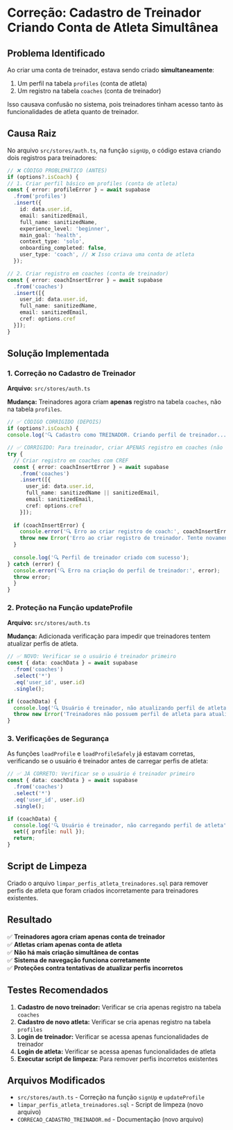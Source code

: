 # Correção: Cadastro de Treinador Criando Conta de Atleta Simultânea

## Problema Identificado

Ao criar uma conta de treinador, estava sendo criado **simultaneamente**:
1. Um perfil na tabela `profiles` (conta de atleta)
2. Um registro na tabela `coaches` (conta de treinador)

Isso causava confusão no sistema, pois treinadores tinham acesso tanto às funcionalidades de atleta quanto de treinador.

## Causa Raiz

No arquivo `src/stores/auth.ts`, na função `signUp`, o código estava criando dois registros para treinadores:

  ```typescript
// ❌ CÓDIGO PROBLEMÁTICO (ANTES)
  if (options?.isCoach) {
  // 1. Criar perfil básico em profiles (conta de atleta)
  const { error: profileError } = await supabase
    .from('profiles')
    .insert({
      id: data.user.id,
      email: sanitizedEmail,
      full_name: sanitizedName,
      experience_level: 'beginner',
      main_goal: 'health',
      context_type: 'solo',
      onboarding_completed: false,
      user_type: 'coach', // ❌ Isso criava uma conta de atleta
    });
  
  // 2. Criar registro em coaches (conta de treinador)
  const { error: coachInsertError } = await supabase
    .from('coaches')
    .insert([{ 
      user_id: data.user.id, 
      full_name: sanitizedName,
      email: sanitizedEmail,
      cref: options.cref
    }]);
}
```

## Solução Implementada

### 1. Correção no Cadastro de Treinador

**Arquivo:** `src/stores/auth.ts`

**Mudança:** Treinadores agora criam **apenas** registro na tabela `coaches`, não na tabela `profiles`.

  ```typescript
// ✅ CÓDIGO CORRIGIDO (DEPOIS)
if (options?.isCoach) {
  console.log('🔍 Cadastro como TREINADOR. Criando perfil de treinador...');
  
  // ✅ CORRIGIDO: Para treinador, criar APENAS registro em coaches (não em profiles)
  try {
    // Criar registro em coaches com CREF
    const { error: coachInsertError } = await supabase
      .from('coaches')
      .insert([{ 
        user_id: data.user.id, 
        full_name: sanitizedName || sanitizedEmail, 
        email: sanitizedEmail,
        cref: options.cref
      }]);
      
    if (coachInsertError) {
      console.error('🔍 Erro ao criar registro de coach:', coachInsertError);
      throw new Error('Erro ao criar registro de treinador. Tente novamente.');
    }
    
    console.log('🔍 Perfil de treinador criado com sucesso');
  } catch (error) {
    console.error('🔍 Erro na criação do perfil de treinador:', error);
    throw error;
    }
  }
  ```

### 2. Proteção na Função updateProfile

**Arquivo:** `src/stores/auth.ts`

**Mudança:** Adicionada verificação para impedir que treinadores tentem atualizar perfis de atleta.

```typescript
// ✅ NOVO: Verificar se o usuário é treinador primeiro
const { data: coachData } = await supabase
  .from('coaches')
  .select('*')
  .eq('user_id', user.id)
  .single();

if (coachData) {
  console.log('🔍 Usuário é treinador, não atualizando perfil de atleta');
  throw new Error('Treinadores não possuem perfil de atleta para atualizar');
}
```

### 3. Verificações de Segurança

As funções `loadProfile` e `loadProfileSafely` já estavam corretas, verificando se o usuário é treinador antes de carregar perfis de atleta:

```typescript
// ✅ JÁ CORRETO: Verificar se o usuário é treinador primeiro
const { data: coachData } = await supabase
  .from('coaches')
  .select('*')
  .eq('user_id', user.id)
  .single();

if (coachData) {
  console.log('🔍 Usuário é treinador, não carregando perfil de atleta');
  set({ profile: null });
  return;
}
```

## Script de Limpeza

Criado o arquivo `limpar_perfis_atleta_treinadores.sql` para remover perfis de atleta que foram criados incorretamente para treinadores existentes.

## Resultado

✅ **Treinadores agora criam apenas conta de treinador**  
✅ **Atletas criam apenas conta de atleta**  
✅ **Não há mais criação simultânea de contas**  
✅ **Sistema de navegação funciona corretamente**  
✅ **Proteções contra tentativas de atualizar perfis incorretos**

## Testes Recomendados

1. **Cadastro de novo treinador:** Verificar se cria apenas registro na tabela `coaches`
2. **Cadastro de novo atleta:** Verificar se cria apenas registro na tabela `profiles`
3. **Login de treinador:** Verificar se acessa apenas funcionalidades de treinador
4. **Login de atleta:** Verificar se acessa apenas funcionalidades de atleta
5. **Executar script de limpeza:** Para remover perfis incorretos existentes

## Arquivos Modificados

- `src/stores/auth.ts` - Correção na função `signUp` e `updateProfile`
- `limpar_perfis_atleta_treinadores.sql` - Script de limpeza (novo arquivo)
- `CORRECAO_CADASTRO_TREINADOR.md` - Documentação (novo arquivo)
